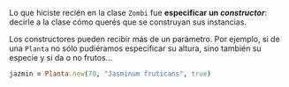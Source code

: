 Lo que hiciste recién en la clase `Zombi` fue **especificar un _constructor_**: decirle a la clase cómo querés que se construyan sus instancias.

Los constructores pueden recibir más de un parámetro. Por ejemplo, si de una `Planta` no sólo pudiéramos especificar su altura, sino también su especie y si da o no frutos...

```ruby
jazmin = Planta.new(70, "Jasminum fruticans", true)
```